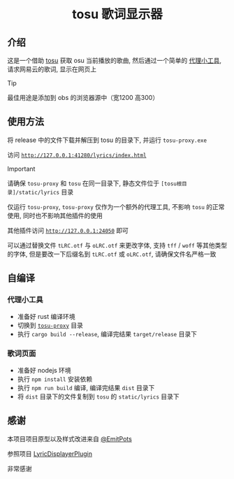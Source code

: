 <h1>
    <p align="center">
        tosu 歌词显示器
    </p>
</h1>

## 介绍

这是一个借助 [tosu](https://github.com/tosuapp/tosu) 获取 osu 当前播放的歌曲, 然后通过一个简单的 [代理小工具](tosu-proxy), 请求网易云的歌词, 显示在网页上

> [!TIP]
> 最佳用途是添加到 obs 的浏览器源中（宽1200 高300）

## 使用方法

将 release 中的文件下载并解压到 tosu 的目录下, 并运行 `tosu-proxy.exe`

访问 [`http://127.0.0.1:41280/lyrics/index.html`](http://127.0.0.1:41280/lyrics/index.html)

> [!IMPORTANT]
> 请确保 `tosu-proxy` 和 `tosu` 在同一目录下, 静态文件位于 `[tosu根目录]/static/lyrics` 目录
>
> 仅运行 `tosu-proxy`, `tosu-proxy` 仅作为一个额外的代理工具, 不影响 `tosu` 的正常使用, 同时也不影响其他插件的使用
> 
> 其他插件访问 [`http://127.0.0.1:24050`](http://127.0.0.1:24050) 即可
> 
> 可以通过替换文件 `tLRC.otf` 与 `oLRC.otf` 来更改字体, 支持 `tff` / `woff` 等其他类型的字体, 但是要改一下后缀名到 `tLRC.otf` 或 `oLRC.otf`,
> 请确保文件名严格一致

## 自编译

### 代理小工具
- 准备好 rust 编译环境
- 切换到 [`tosu-proxy`](tosu-proxy) 目录
- 执行 `cargo build --release`, 编译完结果 `target/release` 目录下

### 歌词页面
- 准备好 nodejs 环境
- 执行 `npm install` 安装依赖
- 执行 `npm run build` 编译, 编译完结果 `dist` 目录下
- 将 `dist` 目录下的文件复制到 `tosu` 的 `static/lyrics` 目录下

## 感谢

本项目项目原型以及样式改进来自 [@EmitPots](https://github.com/EmitPots)

参照项目 [LyricDisplayerPlugin](https://github.com/OsuSync/LyricDisplayerPlugin)

非常感谢


